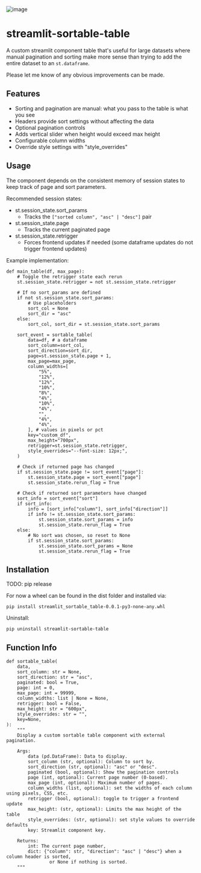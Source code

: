 ![image](https://github.com/user-attachments/assets/30b1e922-8a8b-4043-aa34-ec15df3e9cf5)

# streamlit-sortable-table
A custom streamlit component table that's useful for large datasets where manual pagination and sorting make more sense than trying to add the entire dataset to an `st.dataframe`.

Please let me know of any obvious improvements can be made.

## Features
- Sorting and pagination are manual: what you pass to the table is what you see
- Headers provide sort settings without affecting the data
- Optional pagination controls
- Adds vertical slider when height would exceed max height
- Configurable column widths
- Override style settings with "style_overrides"

## Usage
The component depends on the consistent memory of session states to keep track of page and sort parameters.

Recommended session states:
- st.session_state.sort_params
  - Tracks the `["sorted column", "asc" | "desc"]` pair
- st.session_state.page
  - Tracks the current paginated page
- st.session_state.retrigger
  - Forces frontend updates if needed (some dataframe updates do not trigger frontend updates)
 
Example implementation:
```
def main_table(df, max_page):
    # Toggle the retrigger state each rerun
    st.session_state.retrigger = not st.session_state.retrigger

    # If no sort_params are defined
    if not st.session_state.sort_params:
        # Use placeholders
        sort_col = None
        sort_dir = "asc"
    else:
        sort_col, sort_dir = st.session_state.sort_params

    sort_event = sortable_table(
        data=df, # a dataframe
        sort_column=sort_col,
        sort_direction=sort_dir,
        page=st.session_state.page + 1,
        max_page=max_page,
        column_widths=[
            "5%",
            "12%",
            "12%",
            "10%",
            "8%",
            "4%",
            "10%",
            "4%",
            "",
            "4%",
            "4%",
        ], # values in pixels or pct
        key="custom_df",
        max_height="700px",
        retrigger=st.session_state.retrigger,
        style_overrides="--font-size: 12px;",
    )

    # Check if returned page has changed
    if st.session_state.page != sort_event["page"]:
        st.session_state.page = sort_event["page"]
        st.session_state.rerun_flag = True

    # Check if returned sort parameters have changed
    sort_info = sort_event["sort"]
    if sort_info:
        info = [sort_info["column"], sort_info["direction"]]
        if info != st.session_state.sort_params:
            st.session_state.sort_params = info
            st.session_state.rerun_flag = True
    else:
        # No sort was chosen, so reset to None
        if st.session_state.sort_params:
            st.session_state.sort_params = None
            st.session_state.rerun_flag = True
```

## Installation
TODO: pip release

For now a wheel can be found in the dist folder and installed via:

```pip install streamlit_sortable_table-0.0.1-py3-none-any.whl```

Uninstall:

```pip uninstall streamlit-sortable-table```


## Function Info
```
def sortable_table(
    data,
    sort_column: str = None,
    sort_direction: str = "asc",
    paginated: bool = True,
    page: int = 0,
    max_page: int = 99999,
    column_widths: list | None = None,
    retrigger: bool = False,
    max_height: str = "600px",
    style_overrides: str = "",
    key=None,
):
    """
    Display a custom sortable table component with external pagination.

    Args:
        data (pd.DataFrame): Data to display.
        sort_column (str, optional): Column to sort by.
        sort_direction (str, optional): "asc" or "desc".
        paginated (bool, optional): Show the pagination controls
        page (int, optional): Current page number (0-based).
        max_page (int, optional): Maximum number of pages.
        column_widths (list, optional): set the widths of each column using pixels, CSS, etc.
        retrigger (bool, optional): toggle to trigger a frontend update
        max_height: (str, optional): Limits the max height of the table
        style_overrides: (str, optional): set style values to override defaults
        key: Streamlit component key.

    Returns:
        int: The current page number,
        dict: {"column": str, "direction": "asc" | "desc"} when a column header is sorted,
                or None if nothing is sorted.
    """
```
